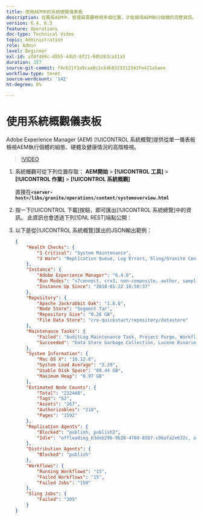 ```yaml
---
title: 使用AEM中的系統總覽儀表板
description: 在舊版AEM中，管理員需要檢視多個位置，才能取得AEM執行個體的完整資訊。 「系統概覽」旨在透過單一儀表板提供AEM執行個體的組態、硬體和執行狀況的高層級檢視，以解決此問題。
version: 6.4, 6.5
feature: Operations
doc-type: Technical Video
topic: Administration
role: Admin
level: Beginner
exl-id: af8f499c-4955-44b5-8f21-085263ca31a3
duration: 357
source-git-commit: f4c621f3a9caa8c2c64b8323312343fe421a5aee
workflow-type: tm+mt
source-wordcount: '142'
ht-degree: 0%

---
```


# 使用系統概觀儀表板

Adobe Experience Manager (AEM) [!UICONTROL 系統概覽]提供從單一儀表板檢視AEM執行個體的組態、硬體及健康情況的高階檢視。

>[!VIDEO](https://video.tv.adobe.com/v/21340?quality=12&learn=on)

1. 系統概觀可從下列位置存取： **AEM開始** > **[!UICONTROL 工具]** > **[!UICONTROL 作業]** > **[!UICONTROL 系統概觀]**

   直接在&#x200B;**`<server-host>/libs/granite/operations/content/systemoverview.html`**

1. 按一下[!UICONTROL 下載]按鈕，即可匯出[!UICONTROL 系統總覽]中的資訊。 此資訊也會透過下列[!DNL REST]端點公開：
1. 以下是從[!UICONTROL 系統概覽]匯出的JSON輸出範例：

   ```json
   {
       "Health Checks": {
           "1 Critical": "System Maintenance",
           "3 Warn": "Replication Queue, Log Errors, Sling/Granite Content Access Check"
       },
       "Instance": {
           "Adobe Experience Manager": "6.4.0",
           "Run Modes": "s7connect, crx3, non-composite, author, samplecontent, crx3tar",
           "Instance Up Since": "2018-01-22 10:50:37"
       },
       "Repository": {
           "Apache Jackrabbit Oak": "1.8.0",
           "Node Store": "Segment Tar",
           "Repository Size": "0.26 GB",
           "File Data Store": "crx-quickstart/repository/datastore"
       },
       "Maintenance Tasks": {
           "Failed": "AuditLog Maintenance Task, Project Purge, Workflow Purge",
           "Succeeded": "Data Store Garbage Collection, Lucene Binaries Cleanup, Revision Clean Up, Version Purge, Purge of ad-hoc tasks"
       },
       "System Information": {
           "Mac OS X": "10.12.6",
           "System Load Average": "2.29",
           "Usable Disk Space": "89.44 GB",
           "Maximum Heap": "0.97 GB"
       },
       "Estimated Node Counts": {
           "Total": "232448",
           "Tags": "62",
           "Assets": "267",
           "Authorizables": "210",
           "Pages": "1592"
       },
       "Replication Agents": {
           "Blocked": "publish, publish2",
           "Idle": "offloading_b3deb296-9b28-4f60-8587-c06afa2e632c, offloading_outbox, offloading_reverse_b3deb296-9b28-4f60-8587-c06afa2e632c, publish_reverse, scene7, screens, screens2, test_and_target"
       },
       "Distribution Agents": {
           "Blocked": "publish"
       },
       "Workflows": {
           "Running Workflows": "15",
           "Failed Workflows": "15",
           "Failed Jobs": "150"
       },
       "Sling Jobs": {
           "Failed": "305"
       }
   }
   ```

